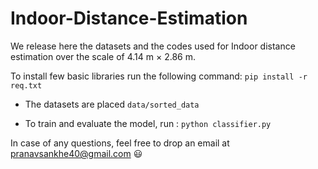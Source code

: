 # Indoor-Distance-Estimation

We release here the datasets and the codes used for Indoor distance estimation over the scale of 4.14 m × 2.86 m. 

To install few basic libraries run the following command: ``` pip install -r req.txt ```

- The datasets are placed ``` data/sorted_data ```

- To train and evaluate the model, run : ``` python classifier.py ```


In case of any questions, feel free to drop an email at [pranavsankhe40@gmail.com](pranavsankhe40@gmail.com) :smiley: